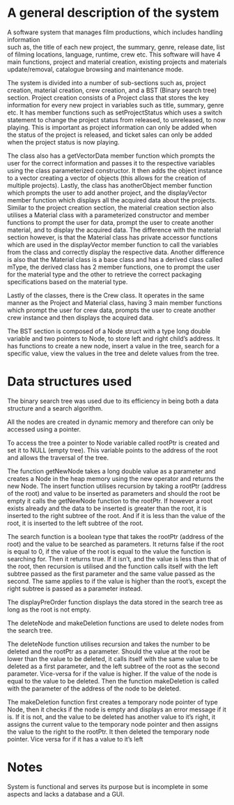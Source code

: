 # A general description of the system

A software system that manages film productions, which includes handling information    
such as,  the title of each new project, the summary, genre, release date, list of filming locations,
language, runtime, crew etc. This software will have 4 main functions, project and material
creation, existing projects and materials update/removal, catalogue browsing and 
maintenance mode. 

The system is divided into a number of sub-sections such as, project creation, material
creation, crew creation, and a BST (Binary search tree) section.
Project creation consists of a Project class that stores the key information for every
new project in variables such as title, summary, genre etc. It has member functions
such as setProjectStatus which uses a switch statement to change the project status
from released, to unreleased, to now playing. This is important as project information
can only be added when the status of the project is released, and ticket sales can only
be added when the project status is now playing.

The class also has a getVectorData member function which prompts the user for the
correct information and passes it to the respective variables using the class
parameterized constructor. It then adds the object instance to a vector creating a
vector of objects (this allows for the creation of multiple projects). Lastly, the class has
anotherObject member function which prompts the user to add another project, and the
displayVector member function which displays all the acquired data about the projects.
Similar to the project creation section, the material creation section also utilises a
Material class with a parameterized constructor and member functions to prompt the
user for data, prompt the user to create another material, and to display the acquired
data. The difference with the material section however, is that the Material class has
private accessor functions which are used in the displayVector member function to call
the variables from the class and correctly display the respective data. Another
difference is also that the Material class is a base class and has a derived class called
mType, the derived class has 2 member functions, one to prompt the user for the
material type and the other to retrieve the correct packaging specifications based on
the material type.

Lastly of the classes, there is the Crew class. It operates in the same manner as the
Project and Material class, having 3 main member functions which prompt the user for
crew data, prompts the user to create another crew instance and then displays the
acquired data.

The BST section is composed of a Node struct with a type long double variable and
two pointers to Node, to store left and right child’s address. It has functions to create a
new node, insert a value in the tree, search for a specific value, view the values in the
tree and delete values from the tree.

# Data structures used

The binary search tree was used due to its efficiency in being both a data structure and a
search algorithm.

All the nodes are created in dynamic memory and therefore can only be accessed using a
pointer.

To access the tree a pointer to Node variable called rootPtr is created and set it to NULL
(empty tree). This variable points to the address of the root and allows the traversal of the
tree.

The function getNewNode takes a long double value as a parameter and creates a Node in
the heap memory using the new operator and returns the new Node.
The insert function utilises recursion by taking a rootPtr (address of the root) and value to be
inserted as parameters and should the root be empty it calls the getNewNode function to the
rootPtr. If however a root exists already and the data to be inserted is greater than the root, it
is inserted to the right subtree of the root. And if it is less than the value of the root, it is
inserted to the left subtree of the root.

The search function is a boolean type that takes the rootPtr (address of the root) and the
value to be searched as parameters. It returns false if the root is equal to 0, if the value of the
root is equal to the value the function is searching for. Then it returns true. If it isn’t, and the
value is less than that of the root, then recursion is utilised and the function calls itself with the
left subtree passed as the first parameter and the same value passed as the second. The
same applies to if the value is higher than the root’s, except the right subtree is passed as a
parameter instead.

The displayPreOrder function displays the data stored in the search tree as long as the root is
not empty.

The deleteNode and makeDeletion functions are used to delete nodes from the search tree.

The deleteNode function utilises recursion and takes the number to be deleted and the rootPtr
as a parameter. Should the value at the root be lower than the value to be deleted, it calls
itself with the same value to be deleted as a first parameter, and the left subtree of the root as
the second parameter. Vice-versa for if the value is higher. If the value of the node is equal to
the value to be deleted. Then the function makeDeletion is called with the parameter of the
address of the node to be deleted.

The makeDeletion function first creates a temporary node pointer of type Node, then it checks
if the node is empty and displays an error message if it is. If it is not, and the value to be
deleted has another value to it’s right, it assigns the current value to the temporary node
pointer and then assigns the value to the right to the rootPtr. It then deleted the temporary
node pointer. Vice versa for if it has a value to it’s left

# Notes

System is functional and serves its purpose but is incomplete in some aspects and lacks a database and a GUI. 

